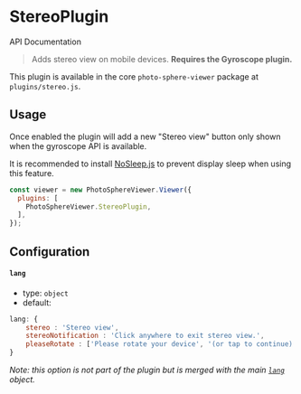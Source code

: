 # StereoPlugin

<md-button class="md-raised md-primary" href="https://photo-sphere-viewer.js.org/api/PSV.plugins.StereoPlugin.html">API Documentation</md-button>

> Adds stereo view on mobile devices. **Requires the Gyroscope plugin.**

This plugin is available in the core `photo-sphere-viewer` package at `plugins/stereo.js`.


## Usage

Once enabled the plugin will add a new "Stereo view" button only shown when the gyroscope API is available.

It is recommended to install [NoSleep.js](http://richtr.github.io/NoSleep.js) to prevent display sleep when using this feature.

```js
const viewer = new PhotoSphereViewer.Viewer({
  plugins: [
    PhotoSphereViewer.StereoPlugin,
  ],
});
```


## Configuration

#### `lang`
- type: `object`
- default:
```js
lang: {
    stereo : 'Stereo view',
    stereoNotification : 'Click anywhere to exit stereo view.',
    pleaseRotate : ['Please rotate your device', '(or tap to continue)'],
}
```

_Note: this option is not part of the plugin but is merged with the main [`lang`](../guide/config#lang) object._
